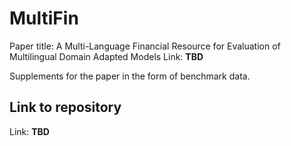 # MultiFin
Paper title: A Multi-Language Financial Resource for Evaluation of Multilingual Domain Adapted Models
Link: __TBD__

Supplements for the paper in the form of benchmark data.

## Link to repository
Link: __TBD__
